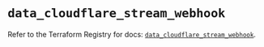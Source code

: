 # `data_cloudflare_stream_webhook`

Refer to the Terraform Registry for docs: [`data_cloudflare_stream_webhook`](https://registry.terraform.io/providers/cloudflare/cloudflare/5.4.0/docs/data-sources/stream_webhook).
